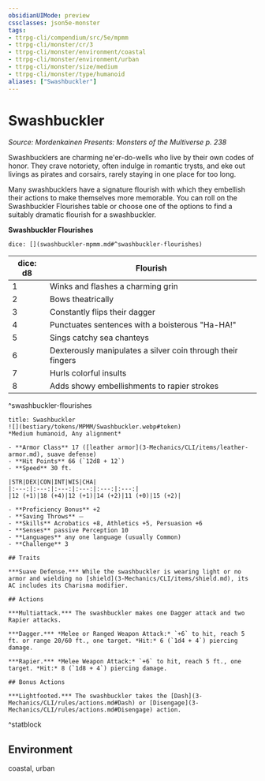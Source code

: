 ```yaml
---
obsidianUIMode: preview
cssclasses: json5e-monster
tags:
- ttrpg-cli/compendium/src/5e/mpmm
- ttrpg-cli/monster/cr/3
- ttrpg-cli/monster/environment/coastal
- ttrpg-cli/monster/environment/urban
- ttrpg-cli/monster/size/medium
- ttrpg-cli/monster/type/humanoid
aliases: ["Swashbuckler"]
---
```

# Swashbuckler
*Source: Mordenkainen Presents: Monsters of the Multiverse p. 238*  

Swashbucklers are charming ne'er-do-wells who live by their own codes of honor. They crave notoriety, often indulge in romantic trysts, and eke out livings as pirates and corsairs, rarely staying in one place for too long.

Many swashbucklers have a signature flourish with which they embellish their actions to make themselves more memorable. You can roll on the Swashbuckler Flourishes table or choose one of the options to find a suitably dramatic flourish for a swashbuckler.

**Swashbuckler Flourishes**

`dice: [](swashbuckler-mpmm.md#^swashbuckler-flourishes)`

| dice: d8 | Flourish |
|----------|----------|
| 1 | Winks and flashes a charming grin |
| 2 | Bows theatrically |
| 3 | Constantly flips their dagger |
| 4 | Punctuates sentences with a boisterous "Ha-HA!" |
| 5 | Sings catchy sea chanteys |
| 6 | Dexterously manipulates a silver coin through their fingers |
| 7 | Hurls colorful insults |
| 8 | Adds showy embellishments to rapier strokes |
^swashbuckler-flourishes

```ad-statblock
title: Swashbuckler
![](bestiary/tokens/MPMM/Swashbuckler.webp#token)
*Medium humanoid, Any alignment*

- **Armor Class** 17 ([leather armor](3-Mechanics/CLI/items/leather-armor.md), suave defense)
- **Hit Points** 66 (`12d8 + 12`)
- **Speed** 30 ft.

|STR|DEX|CON|INT|WIS|CHA|
|:---:|:---:|:---:|:---:|:---:|:---:|
|12 (+1)|18 (+4)|12 (+1)|14 (+2)|11 (+0)|15 (+2)|

- **Proficiency Bonus** +2
- **Saving Throws** ⏤
- **Skills** Acrobatics +8, Athletics +5, Persuasion +6
- **Senses** passive Perception 10
- **Languages** any one language (usually Common)
- **Challenge** 3

## Traits

***Suave Defense.*** While the swashbuckler is wearing light or no armor and wielding no [shield](3-Mechanics/CLI/items/shield.md), its AC includes its Charisma modifier.

## Actions

***Multiattack.*** The swashbuckler makes one Dagger attack and two Rapier attacks.

***Dagger.*** *Melee or Ranged Weapon Attack:* `+6` to hit, reach 5 ft. or range 20/60 ft., one target. *Hit:* 6 (`1d4 + 4`) piercing damage.

***Rapier.*** *Melee Weapon Attack:* `+6` to hit, reach 5 ft., one target. *Hit:* 8 (`1d8 + 4`) piercing damage.

## Bonus Actions

***Lightfooted.*** The swashbuckler takes the [Dash](3-Mechanics/CLI/rules/actions.md#Dash) or [Disengage](3-Mechanics/CLI/rules/actions.md#Disengage) action.
```
^statblock

## Environment

coastal, urban